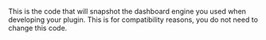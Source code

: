 This is the code that will snapshot the dashboard engine you used when developing your plugin. This is for compatibility reasons, you do not need to change this code.

